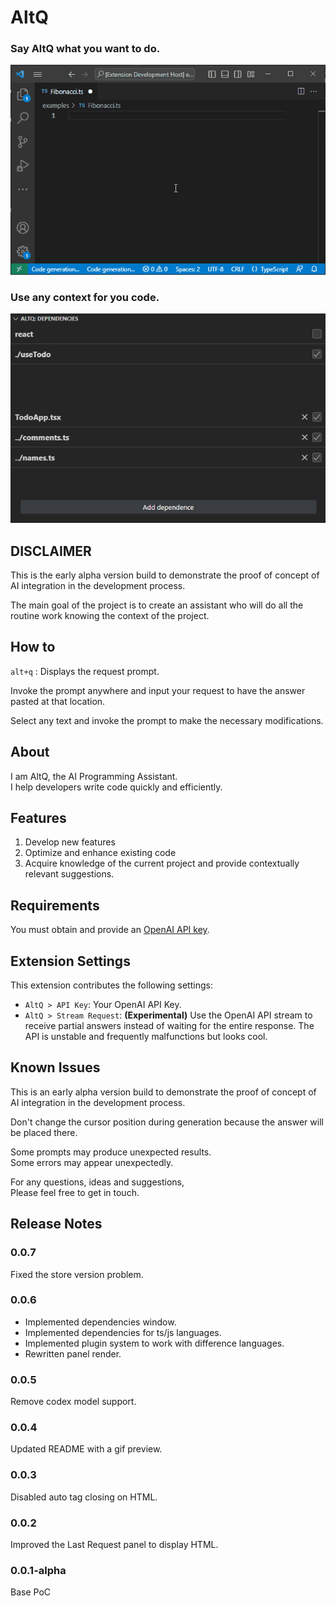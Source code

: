 # AltQ

### Say AltQ what you want to do.
![](media/preview.gif)

### Use any context for you code.
![](media/dependencies.png)

## DISCLAIMER

This is the early alpha version build to demonstrate the proof of concept of AI integration in the development process.

The main goal of the project is to create an assistant who will do all the routine work knowing the context of the project.

## How to

`alt+q` : Displays the request prompt.

Invoke the prompt anywhere and input your request to have the answer pasted at that location.

Select any text and invoke the prompt to make the necessary modifications.

## About

I am AltQ, the AI Programming Assistant.<br />
I help developers write code quickly and efficiently.

## Features

1. Develop new features
1. Optimize and enhance existing code
1. Acquire knowledge of the current project and provide contextually relevant suggestions.

## Requirements

You must obtain and provide an [OpenAI API key](https://beta.openai.com/account/api-keys).

## Extension Settings

This extension contributes the following settings:

* `AltQ > API Key`: Your OpenAI API Key.
* `AltQ > Stream Request`: **(Experimental)** Use the OpenAI API stream to receive partial answers instead of waiting for the entire response. The API is unstable and frequently malfunctions but looks cool.


## Known Issues

This is an early alpha version build to demonstrate the proof of concept of AI integration in the development process.

Don't change the cursor position during generation because the answer will be placed there.

Some prompts may produce unexpected results.  
Some errors may appear unexpectedly.

For any questions, ideas and suggestions,  
Please feel free to get in touch.

## Release Notes
### 0.0.7
Fixed the store version problem.

### 0.0.6
* Implemented dependencies window.
* Implemented dependencies for ts/js languages.
* Implemented plugin system to work with difference languages.
* Rewritten panel render.

### 0.0.5
Remove codex model support.

### 0.0.4
Updated README with a gif preview.

### 0.0.3
Disabled auto tag closing on HTML.

### 0.0.2
Improved the Last Request panel to display HTML.

### 0.0.1-alpha
Base PoC
